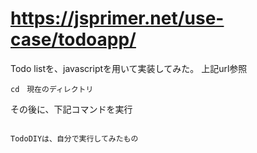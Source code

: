 
 # https://jsprimer.net/use-case/todoapp/

Todo listを、javascriptを用いて実装してみた。
上記url参照

```サーバーを起動するにはまず、ディレクトリの設定
cd　現在のディレクトリ

```

その後に、下記コマンドを実行


```npx --yes @js-primer/local-server  

TodoDIYは、自分で実行してみたもの

```